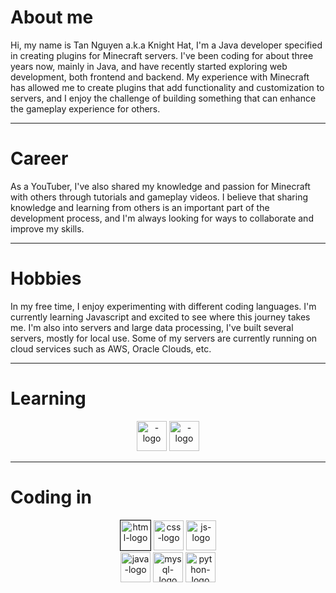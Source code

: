 # About me

Hi, my name is Tan Nguyen a.k.a Knight Hat, I'm a Java developer specified in creating plugins for Minecraft servers.
I've been coding for about three years now, mainly in Java, 
and have recently started exploring web development, both frontend and backend. 
My experience with Minecraft has allowed me to create plugins that add functionality 
and customization to servers, and I enjoy the challenge of building something that can 
enhance the gameplay experience for others.

---

# Career

As a YouTuber, I've also shared my knowledge and passion for Minecraft with others through tutorials
and gameplay videos. I believe that sharing knowledge and learning from others is an important part of
the development process, and I'm always looking for ways to collaborate and improve my skills.

---

# Hobbies

In my free time, I enjoy experimenting with different coding languages. I'm currently learning Javascript 
and excited to see where this journey takes me. I'm also into servers and large data processing, 
I've built several servers, mostly for local use. Some of my servers are currently running on 
cloud services such as AWS, Oracle Clouds, etc.

---

# Learning
<div align="center">
<img src="https://i.ibb.co/NxSVDxB/spring-boot-logo-64x64.png" alt="-logo" height="48">
<img src="https://i.ibb.co/XjcPpPB/vite-logo-64x64.png" alt="-logo" height="48">
</div>

---

# Coding in

<div align="center">
<img src="https://i.ibb.co/ZWq22Tk/html-58x64.png" alt="html-logo" height="48" border="1rem">
<img src="https://i.ibb.co/Pzct1RR/css-58x64.png" alt="css-logo" height="48">
<img src="https://i.ibb.co/8svPxnd/javascript-logo-58x64.png" alt="js-logo" height="48">
</div>
<div align="center">
<img src="https://i.ibb.co/jfM0T8Z/java-logo-51x64.png" alt="java-logo" height="48">
<img src="https://i.ibb.co/q5L623s/mysql-logo-64x64.png" alt="mysql-logo" height="48">
<img src="https://i.ibb.co/dJWHqQm/python-logo-64x64.png" alt="python-logo" height="48">
</div>
